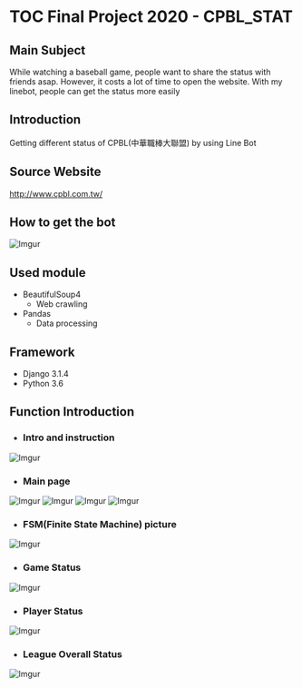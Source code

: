 # TOC Final Project 2020 - CPBL_STAT
## Main Subject
While watching a baseball game, people want to share the status with friends asap. However, it costs a lot of time to open the website.
With my linebot, people can get the status more easily
## Introduction
Getting different status of CPBL(中華職棒大聯盟) by using Line Bot
## Source Website
http://www.cpbl.com.tw/
## How to get the bot
![Imgur](https://i.imgur.com/izVYqs1.png)
## Used module
- BeautifulSoup4
  - Web crawling
- Pandas
  - Data processing
## Framework
- Django 3.1.4
- Python 3.6
## Function Introduction
- ### **Intro and instruction**
![Imgur](https://i.imgur.com/Xu4fIOl.jpg)
- ### **Main page**
![Imgur](https://i.imgur.com/UBcBCuz.jpg)
![Imgur](https://i.imgur.com/pHpBpAV.jpg)
![Imgur](https://i.imgur.com/3R9DrCa.jpg)
![Imgur](https://i.imgur.com/JSnyzjo.jpg)
- ### **FSM(Finite State Machine) picture**
![Imgur](https://i.imgur.com/HoIFRS9.png)
- ### **Game Status**
![Imgur](https://i.imgur.com/2ERkGM5.jpg)
- ### **Player Status**
![Imgur](https://i.imgur.com/u6nwEXl.jpg)
- ### **League Overall Status**
![Imgur](https://i.imgur.com/E5Iwerj.jpg)
